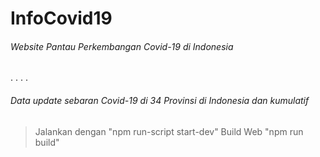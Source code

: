 # InfoCovid19
###### Website Pantau Perkembangan Covid-19 di Indonesia
.
.
.
.
###### Data update sebaran Covid-19 di 34 Provinsi di Indonesia dan kumulatif

> Jalankan dengan "npm run-script start-dev"
> Build Web "npm run build"

